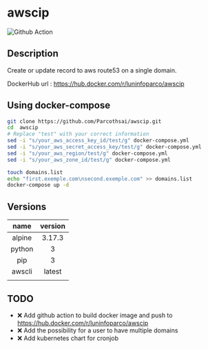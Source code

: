 # awscip

![Github Action](https://github.com/Parcothsai/awscip/actions/workflows/docker_build_multiple_arch.yml/badge.svg?event=push)


## Description

Create or update record to aws route53 on a single domain.

DockerHub url : https://hub.docker.com/r/luninfoparco/awscip

## Using docker-compose

```bash
git clone https://github.com/Parcothsai/awscip.git
cd  awscip
# Replace "test" with your correct information
sed -i "s/your_aws_access_key_id/test/g" docker-compose.yml
sed -i "s/your_aws_secret_access_key/test/g" docker-compose.yml
sed -i "s/your_aws_region/test/g" docker-compose.yml
sed -i "s/your_aws_zone_id/test/g" docker-compose.yml

touch domains.list
echo "first.exemple.com\nsecond.exemple.com" >> domains.list
docker-compose up -d
```


## Versions

|    name      | version      |
|:------------:|:------------:|
|    alpine    |    3.17.3    |
|    python    |    3         |
|    pip       |    3         |
|    awscli    |    latest    |
|              |              |


## TODO

- :x: Add github action to build docker image and push to https://hub.docker.com/r/luninfoparco/awscip
- :x: Add the possibility for a user to have multiple domains
- :x: Add kubernetes chart for cronjob
